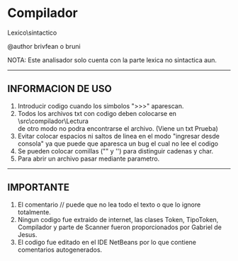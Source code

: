 # Compilador
Lexico\sintactico

@author brivfean o bruni

NOTA: Este analisador solo cuenta con la parte lexica no sintactica aun.

------------------
INFORMACION DE USO
------------------
1. Introducir codigo cuando los simbolos ">>>" aparescan.
2. Todos los archivos txt con codigo deben colocarse en \src\compilador\Lectura\
de otro modo no podra encontrarse el archivo. (Viene un txt Prueba)
3. Evitar colocar espacios ni saltos de linea en el modo "ingresar desde consola" ya 
que puede que aparesca un bug el cual no lee el codigo
4. Se pueden colocar comillas ("" y '') para distinguir cadenas y char.
5. Para abrir un archivo pasar mediante parametro.
-------------------
IMPORTANTE
-------------------
1. El comentario // puede que no lea todo el texto o que lo ignore totalmente.
2. Ningun codigo fue extraido de internet, las clases Token, TipoToken, Compilador y
parte de Scanner fueron proporcionados por Gabriel de Jesus.
3. El codigo fue editado en el IDE NetBeans por lo que contiene comentarios autogenerados.